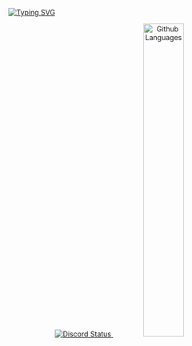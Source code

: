 [![Typing SVG](https://readme-typing-svg.herokuapp.com?color=B1F7E2&lines=Hi%2C+I'm+luc%2C+a+yong+developer)](https://git.io/typing-svg)

<p align="center">
  <a href="https://discord.com/users/909197654066593812" target="_blank">
    <img src="https://lanyard.cnrad.dev/api/909197654066593812?theme=light&bg=809ecf&borderRadius=5px" alt="Discord Status"/>
    </a>
    <img width="40%" src="https://github-readme-stats.vercel.app/api/top-langs?username=Luc-us&theme=dark&hide_border=true&layout=compact&langs_count=5" alt="Github Languages" />
</p>
